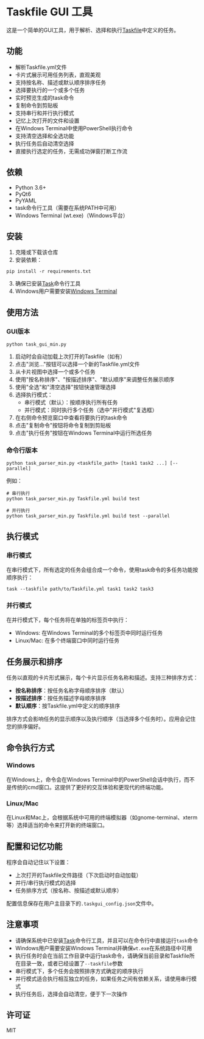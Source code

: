 # Taskfile GUI 工具

这是一个简单的GUI工具，用于解析、选择和执行[Taskfile](https://taskfile.dev/)中定义的任务。

## 功能

- 解析Taskfile.yml文件
- 卡片式展示可用任务列表，直观美观
- 支持按名称、描述或默认顺序排序任务
- 选择要执行的一个或多个任务
- 实时预览生成的task命令
- 复制命令到剪贴板
- 支持串行和并行执行模式
- 记忆上次打开的文件和设置
- 在Windows Terminal中使用PowerShell执行命令
- 支持清空选择和全选功能
- 执行任务后自动清空选择
- 直接执行选定的任务，无需成功弹窗打断工作流

## 依赖

- Python 3.6+
- PyQt6
- PyYAML
- task命令行工具（需要在系统PATH中可用）
- Windows Terminal (wt.exe)（Windows平台）

## 安装

1. 克隆或下载该仓库
2. 安装依赖：
```
pip install -r requirements.txt
```
3. 确保已安装[Task](https://taskfile.dev/installation/)命令行工具
4. Windows用户需要安装[Windows Terminal](https://aka.ms/terminal)

## 使用方法

### GUI版本

```
python task_gui_min.py
```

1. 启动时会自动加载上次打开的Taskfile（如有）
2. 点击"浏览..."按钮可以选择一个新的Taskfile.yml文件
3. 从卡片视图中选择一个或多个任务
4. 使用"按名称排序"、"按描述排序"、"默认顺序"来调整任务展示顺序
5. 使用"全选"和"清空选择"按钮快速管理选择
6. 选择执行模式：
   - 串行模式（默认）：按顺序执行所有任务
   - 并行模式：同时执行多个任务（选中"并行模式"复选框）
7. 在右侧命令预览窗口中查看将要执行的task命令
8. 点击"复制命令"按钮将命令复制到剪贴板
9. 点击"执行任务"按钮在Windows Terminal中运行所选任务

### 命令行版本

```
python task_parser_min.py <taskfile_path> [task1 task2 ...] [--parallel]
```

例如：
```
# 串行执行
python task_parser_min.py Taskfile.yml build test

# 并行执行
python task_parser_min.py Taskfile.yml build test --parallel
```

## 执行模式

### 串行模式
在串行模式下，所有选定的任务会组合成一个命令，使用task命令的多任务功能按顺序执行：
```
task --taskfile path/to/Taskfile.yml task1 task2 task3
```

### 并行模式
在并行模式下，每个任务将在单独的标签页中执行：
- Windows: 在Windows Terminal的多个标签页中同时运行任务
- Linux/Mac: 在多个终端窗口中同时运行任务

## 任务展示和排序

任务以直观的卡片形式展示，每个卡片显示任务名称和描述。支持三种排序方式：
- **按名称排序**：按任务名称字母顺序排序（默认）
- **按描述排序**：按任务描述字母顺序排序
- **默认顺序**：按Taskfile.yml中定义的顺序排序

排序方式会影响任务的显示顺序以及执行顺序（当选择多个任务时）。应用会记住您的排序偏好。

## 命令执行方式

### Windows
在Windows上，命令会在Windows Terminal中的PowerShell会话中执行，而不是传统的cmd窗口。这提供了更好的交互体验和更现代的终端功能。

### Linux/Mac
在Linux和Mac上，会根据系统中可用的终端模拟器（如gnome-terminal、xterm等）选择适当的命令来打开新的终端窗口。

## 配置和记忆功能

程序会自动记住以下设置：

- 上次打开的Taskfile文件路径（下次启动时自动加载）
- 并行/串行执行模式的选择
- 任务排序方式（按名称、按描述或默认顺序）

配置信息保存在用户主目录下的`.taskgui_config.json`文件中。

## 注意事项

- 请确保系统中已安装[Task](https://taskfile.dev/installation/)命令行工具，并且可以在命令行中直接运行`task`命令
- Windows用户需要安装Windows Terminal并确保`wt.exe`在系统路径中可用
- 执行任务时会在当前工作目录中运行task命令，请确保当前目录和Taskfile所在目录一致，或者已经设置了`--taskfile`参数
- 串行模式下，多个任务会按照排序方式确定的顺序执行
- 并行模式适合执行相互独立的任务，如果任务之间有依赖关系，请使用串行模式
- 执行任务后，选择会自动清空，便于下一次操作

## 许可证

MIT 